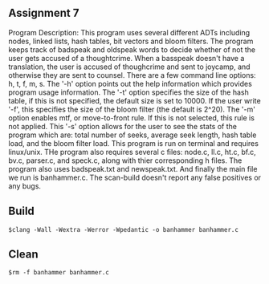 ## Assignment 7
Program Description: This program uses several different ADTs including nodes, linked lists, hash tables, bit vectors and bloom filters. The program keeps track of badspeak and oldspeak words to decide whether of not the user gets accused of a thoughtcrime. When a basspeak doesn't have a translation, the user is accused of thoughcrime  and sent to joycamp, and otherwise they are sent to counsel. There are a few command line options: h, t, f, m, s. The '-h' option points out the help information which provides program usage information. The '-t' option specifies the size of the hash table, if this is not specified, the default size is set to 10000. If the user write '-f', this specifies the size of the bloom filter (the default is 2^20). The '-m' option enables mtf, or move-to-front rule. If this is not selected, this rule is not applied. This '-s' option allows for the user to see the stats of the program which are: total number of seeks, average seek length, hash table load, and the bloom filter load. This program is run on terminal and requires linux/unix. THe program also requires several c files: node.c, ll.c, ht.c, bf.c, bv.c, parser.c, and speck.c, along with thier corresponding h files. The program also uses badspeak.txt and newspeak.txt. And finally the main file we run is banhammer.c. The scan-build doesn't report any false positives or any bugs.  

## Build
	$clang -Wall -Wextra -Werror -Wpedantic -o banhammer banhammer.c
## Clean
	$rm -f banhammer banhammer.c
